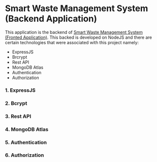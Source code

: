 # Smart Waste Management System (Backend Application)
This application is the backend of [Smart Waste Management System (Fronted Application)](). This backed is developed on NodeJS and there are certain technologies that were associated with this project namely:

* ExpressJS
* Brcrypt
* Rest API
* MongoDB Atlas
* Authentication
* Authorization

### 1. ExpressJS
### 2. Bcrypt
### 3. Rest API
### 4. MongoDB Atlas
### 5. Authentication
### 6. Authorization
